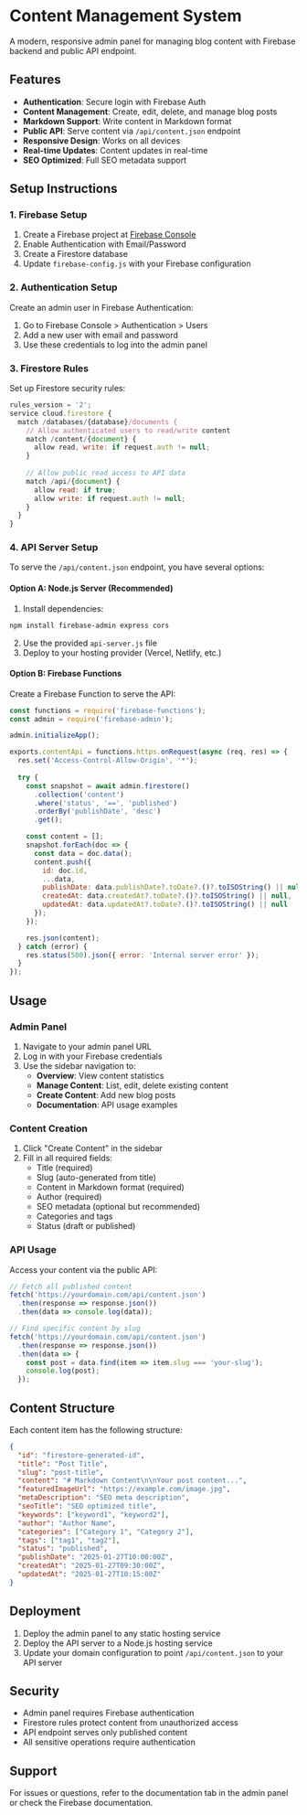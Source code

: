 # Content Management System

A modern, responsive admin panel for managing blog content with Firebase backend and public API endpoint.

## Features

- **Authentication**: Secure login with Firebase Auth
- **Content Management**: Create, edit, delete, and manage blog posts
- **Markdown Support**: Write content in Markdown format
- **Public API**: Serve content via `/api/content.json` endpoint
- **Responsive Design**: Works on all devices
- **Real-time Updates**: Content updates in real-time
- **SEO Optimized**: Full SEO metadata support

## Setup Instructions

### 1. Firebase Setup

1. Create a Firebase project at [Firebase Console](https://console.firebase.google.com)
2. Enable Authentication with Email/Password
3. Create a Firestore database
4. Update `firebase-config.js` with your Firebase configuration

### 2. Authentication Setup

Create an admin user in Firebase Authentication:
1. Go to Firebase Console > Authentication > Users
2. Add a new user with email and password
3. Use these credentials to log into the admin panel

### 3. Firestore Rules

Set up Firestore security rules:

```javascript
rules_version = '2';
service cloud.firestore {
  match /databases/{database}/documents {
    // Allow authenticated users to read/write content
    match /content/{document} {
      allow read, write: if request.auth != null;
    }
    
    // Allow public read access to API data
    match /api/{document} {
      allow read: if true;
      allow write: if request.auth != null;
    }
  }
}
```

### 4. API Server Setup

To serve the `/api/content.json` endpoint, you have several options:

#### Option A: Node.js Server (Recommended)

1. Install dependencies:
```bash
npm install firebase-admin express cors
```

2. Use the provided `api-server.js` file
3. Deploy to your hosting provider (Vercel, Netlify, etc.)

#### Option B: Firebase Functions

Create a Firebase Function to serve the API:

```javascript
const functions = require('firebase-functions');
const admin = require('firebase-admin');

admin.initializeApp();

exports.contentApi = functions.https.onRequest(async (req, res) => {
  res.set('Access-Control-Allow-Origin', '*');
  
  try {
    const snapshot = await admin.firestore()
      .collection('content')
      .where('status', '==', 'published')
      .orderBy('publishDate', 'desc')
      .get();

    const content = [];
    snapshot.forEach(doc => {
      const data = doc.data();
      content.push({
        id: doc.id,
        ...data,
        publishDate: data.publishDate?.toDate?.()?.toISOString() || null,
        createdAt: data.createdAt?.toDate?.()?.toISOString() || null,
        updatedAt: data.updatedAt?.toDate?.()?.toISOString() || null
      });
    });

    res.json(content);
  } catch (error) {
    res.status(500).json({ error: 'Internal server error' });
  }
});
```

## Usage

### Admin Panel

1. Navigate to your admin panel URL
2. Log in with your Firebase credentials
3. Use the sidebar navigation to:
   - **Overview**: View content statistics
   - **Manage Content**: List, edit, delete existing content
   - **Create Content**: Add new blog posts
   - **Documentation**: API usage examples

### Content Creation

1. Click "Create Content" in the sidebar
2. Fill in all required fields:
   - Title (required)
   - Slug (auto-generated from title)
   - Content in Markdown format (required)
   - Author (required)
   - SEO metadata (optional but recommended)
   - Categories and tags
   - Status (draft or published)

### API Usage

Access your content via the public API:

```javascript
// Fetch all published content
fetch('https://yourdomain.com/api/content.json')
  .then(response => response.json())
  .then(data => console.log(data));

// Find specific content by slug
fetch('https://yourdomain.com/api/content.json')
  .then(response => response.json())
  .then(data => {
    const post = data.find(item => item.slug === 'your-slug');
    console.log(post);
  });
```

## Content Structure

Each content item has the following structure:

```json
{
  "id": "firestore-generated-id",
  "title": "Post Title",
  "slug": "post-title",
  "content": "# Markdown Content\n\nYour post content...",
  "featuredImageUrl": "https://example.com/image.jpg",
  "metaDescription": "SEO meta description",
  "seoTitle": "SEO optimized title",
  "keywords": ["keyword1", "keyword2"],
  "author": "Author Name",
  "categories": ["Category 1", "Category 2"],
  "tags": ["tag1", "tag2"],
  "status": "published",
  "publishDate": "2025-01-27T10:00:00Z",
  "createdAt": "2025-01-27T09:30:00Z",
  "updatedAt": "2025-01-27T10:15:00Z"
}
```

## Deployment

1. Deploy the admin panel to any static hosting service
2. Deploy the API server to a Node.js hosting service
3. Update your domain configuration to point `/api/content.json` to your API server

## Security

- Admin panel requires Firebase authentication
- Firestore rules protect content from unauthorized access
- API endpoint serves only published content
- All sensitive operations require authentication

## Support

For issues or questions, refer to the documentation tab in the admin panel or check the Firebase documentation.
